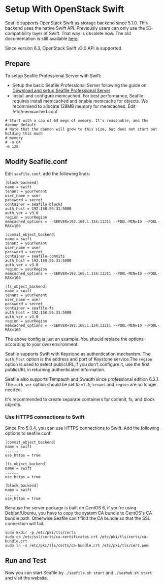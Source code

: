 # Setup With OpenStack Swift

Seafile supports OpenStack Swift as storage backend since 5.1.0. This backend uses the native Swift API. Previously users can only use the S3-compatibility layer of Swift. That way is obsolete now. The old documentation is still available [here](setup_with_openstackswift.md).

Since version 6.3, OpenStack Swift v3.0 API is supported.

## Prepare

To setup Seafile Professional Server with Swift:

* Setup the basic Seafile Professional Server following the guide on [Download and setup Seafile Professional Server](download_and_setup_seafile_professional_server.md)
* Install and configure memcached. For best performance, Seafile requires install memcached and enable memcache for objects. We recommend to allocate 128MB memory for memcached. Edit /etc/memcached.conf


```
# Start with a cap of 64 megs of memory. It's reasonable, and the daemon default
# Note that the daemon will grow to this size, but does not start out holding this much
# memory
# -m 64
-m 128

```

## Modify Seafile.conf

Edit `seafile.conf`, add the following lines:

```
[block_backend]
name = swift
tenant = yourTenant
user_name = user
password = secret
container = seafile-blocks
auth_host = 192.168.56.31:5000
auth_ver = v3.0
region = yourRegion
memcached_options = --SERVER=192.168.1.134:11211 --POOL-MIN=10 --POOL-MAX=100

[commit_object_backend]
name = swift
tenant = yourTenant
user_name = user
password = secret
container = seafile-commits
auth_host = 192.168.56.31:5000
auth_ver = v3.0
region = yourRegion
memcached_options = --SERVER=192.168.1.134:11211 --POOL-MIN=10 --POOL-MAX=100

[fs_object_backend]
name = swift
tenant = yourTenant
user_name = user
password = secret
container = seafile-fs
auth_host = 192.168.56.31:5000
auth_ver = v3.0
region = yourRegion
memcached_options = --SERVER=192.168.1.134:11211 --POOL-MIN=10 --POOL-MAX=100

```

The above config is just an example. You should replace the options according to your own environment.

Seafile supports Swift with Keystone as authentication mechanism. The `auth_host` option is the address and port of Keystone service.The `region` option is used to select publicURL,if you don't configure it, use the first publicURL in returning authenticated information.

Seafile also supports Tempauth and Swauth since professional edition 6.2.1. The `auth_ver` option should be set to `v1.0`, `tenant` and `region` are no longer needed.

It's recommended to create separate containers for commit, fs, and block objects.

### Use HTTPS connections to Swift

Since Pro 5.0.4, you can use HTTPS connections to Swift. Add the following options to seafile.conf:

```
[commit_object_backend]
name = swift
......
use_https = true

[fs_object_backend]
name = swift
......
use_https = true

[block_backend]
name = swift
......
use_https = true

```

Because the server package is built on CentOS 6, if you're using Debian/Ubuntu, you have to copy the system CA bundle to CentOS's CA bundle path. Otherwise Seafile can't find the CA bundle so that the SSL connection will fail.

```
sudo mkdir -p /etc/pki/tls/certs
sudo cp /etc/ssl/certs/ca-certificates.crt /etc/pki/tls/certs/ca-bundle.crt
sudo ln -s /etc/pki/tls/certs/ca-bundle.crt /etc/pki/tls/cert.pem

```

## Run and Test

Now you can start Seafile by `./seafile.sh start` and `./seahub.sh start` and visit the website.
